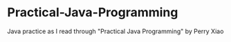 # Practical-Java-Programming
Java practice as I read through "Practical Java Programming" by Perry Xiao
